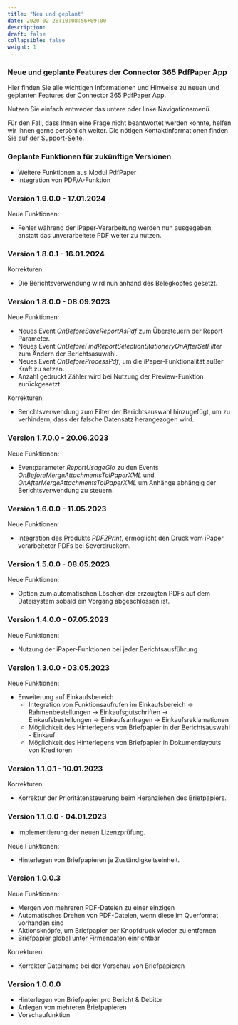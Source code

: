 ```yaml
---
title: "Neu und geplant"
date: 2020-02-28T10:08:56+09:00
description: 
draft: false
collapsible: false
weight: 1
---
```

### Neue und geplante Features der Connector 365 PdfPaper App

Hier finden Sie alle wichtigen Informationen und Hinweise zu neuen und geplanten Features der Connector 365 PdfPaper App.

Nutzen Sie einfach entweder das untere oder linke Navigationsmenü.

Für den Fall, dass Ihnen eine Frage nicht beantwortet werden konnte, helfen wir Ihnen gerne persönlich weiter. Die nötigen Kontaktinformationen finden Sie auf der [Support-Seite](de-de/apps/help-and-support/).

### Geplante Funktionen für zukünftige Versionen
- Weitere Funktionen aus Modul PdfPaper
- Integration von PDF/A-Funktion

### Version 1.9.0.0 - 17.01.2024
Neue Funktionen:
- Fehler während der iPaper-Verarbeitung werden nun ausgegeben, anstatt das unverarbeitete PDF weiter zu nutzen.

### Version 1.8.0.1 - 16.01.2024
Korrekturen:
- Die Berichtsverwendung wird nun anhand des Belegkopfes gesetzt.

### Version 1.8.0.0 - 08.09.2023
Neue Funktionen:
- Neues Event *OnBeforeSaveReportAsPdf* zum Übersteuern der Report Parameter.
- Neues Event *OnBeforeFindReportSelectionStationeryOnAfterSetFilter* zum Ändern der Berichtsasuwahl.
- Neues Event *OnBeforeProcessPdf*, um die iPaper-Funktionalität außer Kraft zu setzen.
- Anzahl gedruckt Zähler wird bei Nutzung der Preview-Funktion zurückgesetzt. 

Korrekturen:
- Berichtsverwendung zum Filter der Berichtsauswahl hinzugefügt, um zu verhindern, dass der falsche Datensatz herangezogen wird.

### Version 1.7.0.0 - 20.06.2023
Neue Funktionen:
- Eventparameter *ReportUsageGlo* zu den Events *OnBeforeMergeAttachmentsToIPaperXML* und *OnAfterMergeAttachmentsToIPaperXML* um Anhänge abhängig der Berichtsverwendung zu steuern.

### Version 1.6.0.0 - 11.05.2023
Neue Funktionen:
- Integration des Produkts *PDF2Print*, ermöglicht den Druck vom iPaper verarbeiteter PDFs bei Severdruckern.

### Version 1.5.0.0 - 08.05.2023
Neue Funktionen:
- Option zum automatischen Löschen der erzeugten PDFs auf dem Dateisystem sobald ein Vorgang abgeschlossen ist.

### Version 1.4.0.0 - 07.05.2023
Neue Funktionen:
- Nutzung der iPaper-Funktionen bei jeder Berichtsausführung

### Version 1.3.0.0 - 03.05.2023
Neue Funktionen:
- Erweiterung auf Einkaufsbereich
  - Integration von Funktionsaufrufen im Einkaufsbereich
    -> Rahmenbestellungen
    -> Einkaufsgutschriften
    -> Einkaufsbestellungen
    -> Einkaufsanfragen
    -> Einkaufsreklamationen
  - Möglichkeit des Hinterlegens von Briefpapier in der Berichtsauswahl - Einkauf
  - Möglichkeit des Hinterlegens von Briefpapier in Dokumentlayouts von Kreditoren

### Version 1.1.0.1 - 10.01.2023
Korrekturen:
- Korrektur der Prioritätensteuerung beim Heranziehen des Briefpapiers.
### Version 1.1.0.0 - 04.01.2023
- Implementierung der neuen Lizenzprüfung.

Neue Funktionen:
- Hinterlegen von Briefpapieren je Zuständigkeitseinheit.
### Version 1.0.0.3
Neue Funktionen:
- Mergen von mehreren PDF-Dateien zu einer einzigen
- Automatisches Drehen von PDF-Dateien, wenn diese im Querformat vorhanden sind
- Aktionsknöpfe, um Briefpapier per Knopfdruck wieder zu entfernen 
- Briefpapier global unter Firmendaten einrichtbar

Korrekturen:
- Korrekter Dateiname bei der Vorschau von Briefpapieren
### Version 1.0.0.0
- Hinterlegen von Briefpapier pro Bericht & Debitor
- Anlegen von mehreren Briefpapieren
- Vorschaufunktion
